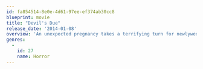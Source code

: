 ```yaml
---
id: fa854514-8e0e-4d61-97ee-ef374ab30cc8
blueprint: movie
title: "Devil's Due"
release_date: '2014-01-08'
overview: 'An unexpected pregnancy takes a terrifying turn for newlyweds Zach and Samantha McCall.'
genres:
  -
    id: 27
    name: Horror
---
```

